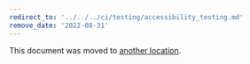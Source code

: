 ```yaml
---
redirect_to: '../../../ci/testing/accessibility_testing.md'
remove_date: '2022-08-31'
---
```


This document was moved to [another location](../../../ci/testing/accessibility_testing.md).

<!-- This redirect file can be deleted after <2022-09-22>. -->
<!-- Redirects that point to other docs in the same project expire in three months. -->
<!-- Redirects that point to docs in a different project or site (for example, link is not relative and starts with `https:`) expire in one year. -->
<!-- Before deletion, see: https://docs.gitlab.com/ee/development/documentation/redirects.html -->
